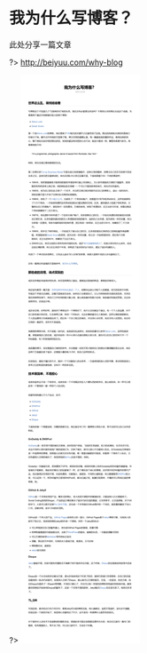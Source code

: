 # 我为什么写博客？

此处分享一篇文章

?> <http://beiyuu.com/why-blog>

?> ![我为什么写博客？](docs/_images/[beiyuu.com]我为什么写博客？.png)
